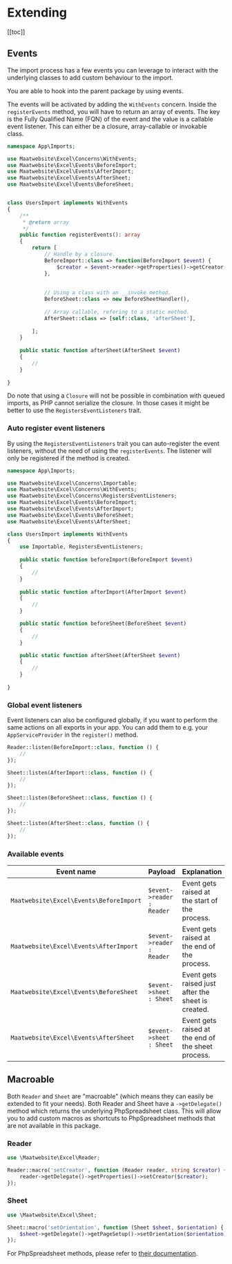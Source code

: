 # Extending

[[toc]]

## Events

The import process has a few events you can leverage to interact with the underlying 
classes to add custom behaviour to the import.

You are able to hook into the parent package by using events.

The events will be activated by adding the `WithEvents` concern. Inside the `registerEvents` method, you 
will have to return an array of events. The key is the Fully Qualified Name (FQN) of the event and the value is a callable event listener.
This can either be a closure, array-callable or invokable class.

```php
namespace App\Imports;

use Maatwebsite\Excel\Concerns\WithEvents;
use Maatwebsite\Excel\Events\BeforeImport;
use Maatwebsite\Excel\Events\AfterImport;
use Maatwebsite\Excel\Events\AfterSheet;
use Maatwebsite\Excel\Events\BeforeSheet;


class UsersImport implements WithEvents
{
    /**
     * @return array
     */
    public function registerEvents(): array
    {
        return [
            // Handle by a closure.
            BeforeImport::class => function(BeforeImport $event) {
                $creator = $event->reader->getProperties()->getCreator();
            },
			
		   
            // Using a class with an __invoke method.
            BeforeSheet::class => new BeforeSheetHandler(),
            
            // Array callable, refering to a static method.
            AfterSheet::class => [self::class, 'afterSheet'],
                        
        ];
    }
    
    public static function afterSheet(AfterSheet $event) 
    {
        //
    }
	
}
```

Do note that using a `Closure` will not be possible in combination with queued imports, as PHP cannot serialize the closure.
In those cases it might be better to use the `RegistersEventListeners` trait.

### Auto register event listeners

By using the `RegistersEventListeners` trait you can auto-register the event listeners,
without the need of using the `registerEvents`. The listener will only be registered if the method is created. 

```php
namespace App\Imports;

use Maatwebsite\Excel\Concerns\Importable;
use Maatwebsite\Excel\Concerns\WithEvents;
use Maatwebsite\Excel\Concerns\RegistersEventListeners;
use Maatwebsite\Excel\Events\BeforeImport;
use Maatwebsite\Excel\Events\AfterImport;
use Maatwebsite\Excel\Events\BeforeSheet;
use Maatwebsite\Excel\Events\AfterSheet;

class UsersImport implements WithEvents
{
    use Importable, RegistersEventListeners;
    
    public static function beforeImport(BeforeImport $event)
    {
        //
    }
	
    public static function afterImport(AfterImport $event)
    {
        //
    }

    public static function beforeSheet(BeforeSheet $event)
    {
        //
    }

    public static function afterSheet(AfterSheet $event)
    {
        //
    }
	
}
```

### Global event listeners

Event listeners can also be configured globally, if you want to perform the same actions on all exports in your app.
You can add them to e.g. your `AppServiceProvider` in the `register()` method.

```php
Reader::listen(BeforeImport::class, function () {
    //
});

Sheet::listen(AfterImport::class, function () {
    //
});

Sheet::listen(BeforeSheet::class, function () {
    //
});

Sheet::listen(AfterSheet::class, function () {
    //
});


```

### Available events

| Event name | Payload | Explanation |
|---- |----| ----|
|`Maatwebsite\Excel\Events\BeforeImport` | `$event->reader : Reader` | Event gets raised at the start of the process. | 
| `Maatwebsite\Excel\Events\AfterImport` | `$event->reader : Reader` | Event gets raised at the end of the  process. |
| `Maatwebsite\Excel\Events\BeforeSheet` | `$event->sheet : Sheet` | Event gets raised just after the sheet is created. |
| `Maatwebsite\Excel\Events\AfterSheet` | `$event->sheet : Sheet` | Event gets raised at the end of the sheet process. |


## Macroable

Both `Reader` and `Sheet` are "macroable" (which means they can easily be extended to fit your needs). 
Both Reader and Sheet have a `->getDelegate()` method which returns the underlying PhpSpreadsheet class. 
This will allow you to add custom macros as shortcuts to PhpSpreadsheet methods that are not available in this package. 

### Reader

```php
use \Maatwebsite\Excel\Reader;

Reader::macro('setCreator', function (Reader reader, string $creator) {
    reader->getDelegate()->getProperties()->setCreator($creator);
});
```

### Sheet

```php
use \Maatwebsite\Excel\Sheet;

Sheet::macro('setOrientation', function (Sheet $sheet, $orientation) {
    $sheet->getDelegate()->getPageSetup()->setOrientation($orientation);
});
```

For PhpSpreadsheet methods, please refer to [their documentation](https://phpspreadsheet.readthedocs.io/).
